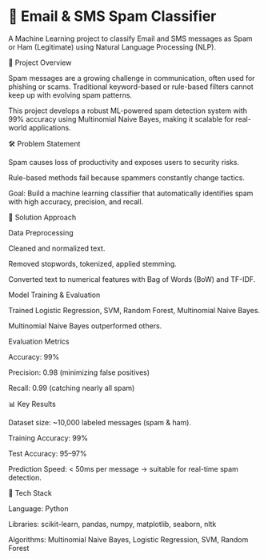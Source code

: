# 📧 Email & SMS Spam Classifier
A Machine Learning project to classify Email and SMS messages as Spam or Ham (Legitimate) using Natural Language Processing (NLP).

🚀 Project Overview

Spam messages are a growing challenge in communication, often used for phishing or scams.
Traditional keyword-based or rule-based filters cannot keep up with evolving spam patterns.

This project develops a robust ML-powered spam detection system with 99% accuracy using Multinomial Naive Bayes, making it scalable for real-world applications.

🛠 Problem Statement

Spam causes loss of productivity and exposes users to security risks.

Rule-based methods fail because spammers constantly change tactics.

Goal: Build a machine learning classifier that automatically identifies spam with high accuracy, precision, and recall.

🔑 Solution Approach

Data Preprocessing

Cleaned and normalized text.

Removed stopwords, tokenized, applied stemming.

Converted text to numerical features with Bag of Words (BoW) and TF-IDF.

Model Training & Evaluation

Trained Logistic Regression, SVM, Random Forest, Multinomial Naive Bayes.

Multinomial Naive Bayes outperformed others.

Evaluation Metrics

Accuracy: 99%

Precision: 0.98 (minimizing false positives)

Recall: 0.99 (catching nearly all spam)

📊 Key Results

Dataset size: ~10,000 labeled messages (spam & ham).

Training Accuracy: 99%

Test Accuracy: 95–97%

Prediction Speed: < 50ms per message → suitable for real-time spam detection.

🧰 Tech Stack

Language: Python

Libraries: scikit-learn, pandas, numpy, matplotlib, seaborn, nltk

Algorithms: Multinomial Naive Bayes, Logistic Regression, SVM, Random Forest
